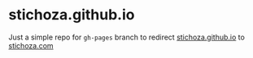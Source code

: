 stichoza.github.io
==================

Just a simple repo for `gh-pages` branch to redirect [stichoza.github.io](http://stichoza.github.io) to [stichoza.com](http://stichoza.com)
